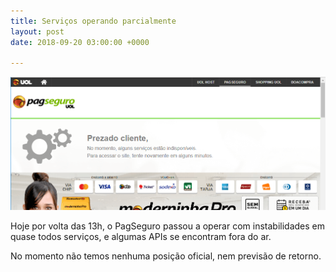 ```yaml
---
title: Serviços operando parcialmente
layout: post
date: 2018-09-20 03:00:00 +0000

---
```

![PagSeguro - No momento, alguns serviços estão indisponíveis.](/assets/galapagos-1.PNG "PagSeguro - No momento, alguns serviços estão indisponíveis.")

Hoje por volta das 13h, o PagSeguro passou a operar com instabilidades em quase todos serviços, e algumas APIs se encontram fora do ar.

No momento não temos nenhuma posição oficial, nem previsão de retorno.